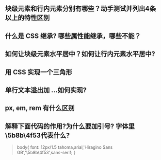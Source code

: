 ## 块级元素和行内元素分别有哪些？动手测试并列出4条以上的特性区别
## 什么是 CSS 继承? 哪些属性能继承，哪些不能？
## 如何让块级元素水平居中？如何让行内元素水平居中?
## 用 CSS 实现一个三角形
## 单行文本溢出加 ...如何实现?
## px, em, rem 有什么区别
## 解释下面代码的作用?为什么要加引号? 字体里\5b8b\4f53代表什么?
> body{
  font: 12px/1.5 tahoma,arial,'Hiragino Sans GB','\5b8b\4f53',sans-serif;
}